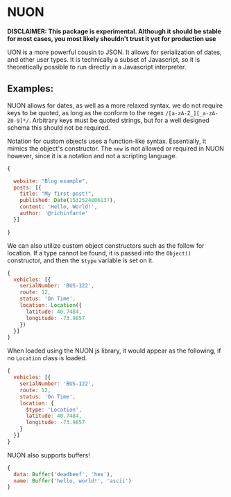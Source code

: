 # NUON

**DISCLAIMER: This package is experimental. Although it should be stable for most cases, you most likely shouldn't trust it yet for production use**

UON is a more powerful cousin to JSON. It allows for serialization of dates, and other user types. It is technically a subset of Javascript, so it is theoretically possible to run directly in a Javascript interpreter.

## Examples:

NUON allows for dates, as well as a more relaxed syntax. we do not require keys to be quoted, as long as the conform to the regex `/[a-zA-Z_][_a-zA-Z0-9]*/`. Arbitrary keys must be quoted strings, but for a well designed schema this should not be required.

Notation for custom objects uses a function-like syntax. Essentially, it mimics the object's constructor. The `new` is not allowed or required in NUON however, since it is a notation and not a scripting language.

```js
{

  website: "Blog example",
  posts: [{
    title: "My first post!",
    published: Date(1532524806137),
    content: 'Hello, World!',
    author: '@richinfante'
  }]

}
```

We can also utilize custom object constructors such as the follow for location. If a type cannot be found, it is passed into the `Object()` constructor, and then the `$type` variable is set on it.

```js
{
  vehicles: [{
    serialNumber: 'BUS-122',
    route: 12,
    status: 'On Time',
    location: Location({
      latitude: 40.7484,
      longitude: -73.9857
    })
  }]
}
```

When loaded using the NUON js library, it would appear as the following, if no `Location` class is loaded.

```js
{
  vehicles: [{
    serialNumber: 'BUS-122',
    route: 12,
    status: 'On Time',
    location: {
      $type: 'Location',
      latitude: 40.7484,
      longitude: -73.9857
    }
  }]
}
```

NUON also supports buffers!
```js
{
  data: Buffer('deadbeef', 'hex'),
  name: Buffer('hello, world!', 'ascii')
}
```